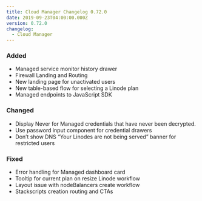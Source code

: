 ```yaml
---
title: Cloud Manager Changelog 0.72.0
date: 2019-09-23T04:00:00.000Z
version: 0.72.0
changelog:
  - Cloud Manager
---
```

### Added

* Managed service monitor history drawer
* Firewall Landing and Routing
* New landing page for unactivated users
* New table-based flow for selecting a Linode plan
* Managed endpoints to JavaScript SDK

### Changed

* Display Never for Managed credentials that have never been decrypted.
* Use password input component for credential drawers
* Don’t show DNS “Your Linodes are not being served” banner for restricted users

### Fixed

* Error handling for Managed dashboard card
* Tooltip for current plan on resize Linode workflow
* Layout issue with nodeBalancers create workflow
* Stackscripts creation routing and CTAs
